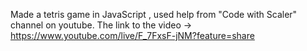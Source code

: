 Made a tetris game in JavaScript , used help from "Code with Scaler" channel on youtube. 
The link to the video -> https://www.youtube.com/live/F_7FxsF-jNM?feature=share 
